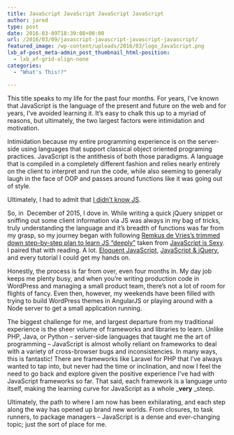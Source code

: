 ```yaml
---
title: JavaScript JavaScript JavaScript JavaScript
author: jared
type: post
date: 2016-03-09T18:39:08+00:00
url: /2016/03/09/javascript-javascript-javascript-javascript/
featured_image: /wp-content/uploads/2016/03/logo_JavaScript.png
lxb_af-post_meta-admin_post_thumbnail_html-position:
  - lxb_af-grid-align-none
categories:
  - "What's This!?"

---
```

This title speaks to my life for the past four months. For years, I&#8217;ve known that JavaScript is the language of the present and future on the web and for years, I&#8217;ve avoided learning it. It&#8217;s easy to chalk this up to a myriad of reasons, but ultimately, the two largest factors were intimidation and motivation.

Intimidation because my entire programming experience is on the server-side using languages that support classical object oriented programing practices. JavaScript is the antithesis of both those paradigms. A language that is compiled in a completely different fashion and relies nearly entirely on the client to interpret and run the code, while also seeming to generally laugh in the face of OOP and passes around functions like it was going out of style.

Ultimately, I had to admit that [I didn&#8217;t know JS][1].

<!--more-->

So, in  December of 2015, I dove in. While writing a quick jQuery snippet or sniffing out some client information via JS was always in my bag of tricks, truly understanding the language and it&#8217;s breadth of functions was far from my grasp, so my journey began with following [Remkus de Vries&#8217;s trimmed down step-by-step plan to learn JS &#8220;deeply&#8221;][2] taken from [JavaScript is Sexy][3]. I paired that with reading. A lot. [Eloquent JavaScript][4], [JavaScript & jQuery][5], and every tutorial I could get my hands on.

Honestly, the process is far from over, even four months in. My day job keeps me plenty busy, and when you&#8217;re writing production code in WordPress and managing a small product team, there&#8217;s not a lot of room for flights of fancy. Even then, however, my weekends have been filled with trying to build WordPress themes in AngularJS or playing around with a Node server to get a small application running.

The biggest challenge for me, and largest departure from my traditional experience is the sheer volume of frameworks and libraries to learn. Unlike PHP, Java, or Python &#8211; server-side languages that taught me the art of programming &#8211; JavaScript is almost wholly reliant on frameworks to deal with a variety of cross-browser bugs and inconsistencies. In many ways, this is fantastic! There are frameworks like Laravel for PHP that I&#8217;ve always wanted to tap into, but never had the time or inclination, and now I feel the need to go back and explore given the positive experience I&#8217;ve had with JavaScript frameworks so far. That said, each framework is a language unto itself, making the learning curve for JavaScript as a whole _**very** _steep.

Ultimately, the path to where I am now has been exhilarating, and each step along the way has opened up brand new worlds. From closures, to task runners, to package managers &#8211; JavaScript is a dense and ever-changing topic; just the sort of place for me.

 [1]: https://github.com/getify/You-Dont-Know-JS
 [2]: https://remkusdevries.com/learning-javascript-in-wordpress-deeply/
 [3]: http://javascriptissexy.com/
 [4]: http://eloquentjavascript.net/
 [5]: http://javascriptbook.com/